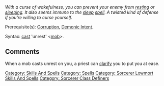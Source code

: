 *With a curse of wakefulness, you can prevent your enemy from
[resting](Rest.md "wikilink") or
[sleeping](Sleep_(command).md "wikilink"). It also seems immune to the
[sleep](Sleep_(spell).md "wikilink")
[spell](:Category:_Spells.md "wikilink"). A twisted kind of defense if
you're willing to curse yourself.*

Prerequisite(s): [Corruption](Corruption.md "wikilink"), [Demonic
Intent](Demonic_Intent.md "wikilink").

Syntax: [cast](Cast.md "wikilink") 'unrest'
\<[mob](:Category:_Mobs.md "wikilink")\>.

## Comments

When a mob casts unrest on you, a priest can
[clarify](clarify "wikilink") you to put you at ease.

[Category: Skills And Spells](Category:_Skills_And_Spells "wikilink")
[Category: Spells](Category:_Spells "wikilink") [Category: Sorcerer
Lowmort Skills And
Spells](Category:_Sorcerer_Lowmort_Skills_And_Spells "wikilink")
[Category: Sorcerer Class
Definers](Category:_Sorcerer_Class_Definers "wikilink")
